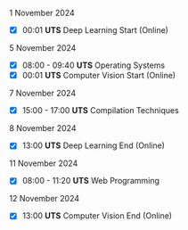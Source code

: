 1 November 2024
- [x] 00:01 **UTS** Deep Learning Start (Online)

5 November 2024
- [x] 08:00 - 09:40 **UTS** Operating Systems
- [x] 00:01 **UTS** Computer Vision Start (Online)

7 November 2024
- [x] 15:00 - 17:00 **UTS** Compilation Techniques

8 November 2024
- [x] 13:00 **UTS** Deep Learning End (Online)

11 November 2024
- [x] 08:00 - 11:20 **UTS** Web Programming

12 November 2024
- [x] 13:00 **UTS** Computer Vision End (Online)


